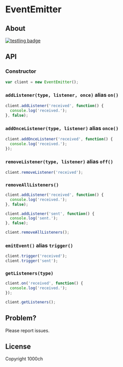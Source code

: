 # EventEmitter

## About

[![testling badge](https://ci.testling.com/1000ch/EventEmitter.png)](https://ci.testling.com/1000ch/EventEmitter)

## API

### Constructor

```js
var client = new EventEmitter();
```

### `addListener(type, listener, once)` alias `on()`

```js
client.addListener('received', function() {
  console.log('received.');
}, false);
```

### `addOnceListener(type, listener)` alias `once()`

```js
client.addOnceListener('received', function() {
  console.log('received.');
});
```

### `removeListener(type, listener)` alias `off()`

```js
client.removeListener('received');
```

### `removeAllListeners()`

```js
client.addListener('received', function() {
  console.log('received.');
}, false);

client.addListener('sent', function() {
  console.log('sent.');
}, false);

client.removeAllListeners();
```

### `emitEvent()` alias `trigger()`

```js
client.trigger('received');
client.trigger('sent');
```

### `getListeners(type)`

```js
client.on('received', function() {
  console.log('received.');
});

client.getListeners();
```

## Problem?

Please report issues.

## License

Copyright 1000ch